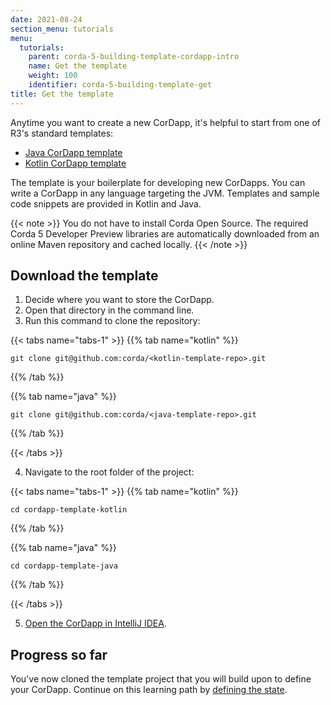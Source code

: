 ```yaml
---
date: 2021-08-24
section_menu: tutorials
menu:
  tutorials:
    parent: corda-5-building-template-cordapp-intro
    name: Get the template
    weight: 100
    identifier: corda-5-building-template-get
title: Get the template
---
```


Anytime you want to create a new CorDapp, it's helpful to start from one of R3's standard templates:

* [Java CorDapp template](XXX)
* [Kotlin CorDapp template](XXX)

The template is your boilerplate for developing new CorDapps. You can write a CorDapp in any language targeting the JVM. Templates and sample code snippets are provided in Kotlin and Java.

{{< note >}}
You do not have to install Corda Open Source. The required Corda 5 Developer Preview libraries are automatically downloaded from  an online Maven repository and cached locally.
{{< /note >}}

<!-- The details for how Corda 5 dev preview is included in the template repo need to be confirmed with Product and SMEs. -->

## Download the template

<!-- Update this section when repo details are provided.-->

1. Decide where you want to store the CorDapp.
2. Open that directory in the command line.
3. Run this command to clone the repository:

{{< tabs name="tabs-1" >}}
{{% tab name="kotlin" %}}
```
git clone git@github.com:corda/<kotlin-template-repo>.git
```
{{% /tab %}}

{{% tab name="java" %}}
```
git clone git@github.com:corda/<java-template-repo>.git
```
{{% /tab %}}

{{< /tabs >}}

4. Navigate to the root folder of the project:

{{< tabs name="tabs-1" >}}
{{% tab name="kotlin" %}}
```
cd cordapp-template-kotlin
```
{{% /tab %}}

{{% tab name="java" %}}
```
cd cordapp-template-java
```
{{% /tab %}}

{{< /tabs >}}

<!-- Update these code samples with names of repos. -->

5. [Open the CorDapp in IntelliJ IDEA](../run-demo-cordapp.md#open-the-sample-cordapp-in-intellij-idea).

## Progress so far

You've now cloned the template project that you will build upon to define your CorDapp. Continue on this learning path by [defining the state](modify-state.md).
